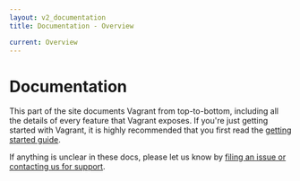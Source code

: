 ```yaml
---
layout: v2_documentation
title: Documentation - Overview

current: Overview
---
```

# Documentation

This part of the site documents Vagrant from top-to-bottom, including
all the details of every feature that Vagrant exposes. If you're just
getting started with Vagrant, it is highly recommended that you first
read the [getting started guide](/v2/docs/getting-started/index.html).

If anything is unclear in these docs, please let us know by
[filing an issue or contacting us for support](/support.html).

